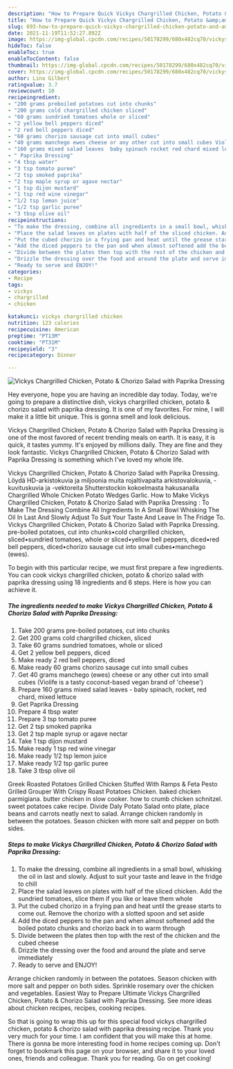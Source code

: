 ```yaml
---
description: "How to Prepare Quick Vickys Chargrilled Chicken, Potato &amp;amp; Chorizo Salad with Paprika Dressing"
title: "How to Prepare Quick Vickys Chargrilled Chicken, Potato &amp;amp; Chorizo Salad with Paprika Dressing"
slug: 693-how-to-prepare-quick-vickys-chargrilled-chicken-potato-and-amp-chorizo-salad-with-paprika-dressing
date: 2021-11-19T11:52:27.892Z
image: https://img-global.cpcdn.com/recipes/50178299/680x482cq70/vickys-chargrilled-chicken-potato-chorizo-salad-with-paprika-dressing-recipe-main-photo.jpg
hideToc: false
enableToc: true
enableTocContent: false
thumbnail: https://img-global.cpcdn.com/recipes/50178299/680x482cq70/vickys-chargrilled-chicken-potato-chorizo-salad-with-paprika-dressing-recipe-main-photo.jpg
cover: https://img-global.cpcdn.com/recipes/50178299/680x482cq70/vickys-chargrilled-chicken-potato-chorizo-salad-with-paprika-dressing-recipe-main-photo.jpg
author: Lina Gilbert
ratingvalue: 3.7
reviewcount: 10
recipeingredient:
- "200 grams preboiled potatoes cut into chunks"
- "200 grams cold chargrilled chicken sliced"
- "60 grams sundried tomatoes whole or sliced"
- "2 yellow bell peppers diced"
- "2 red bell peppers diced"
- "60 grams chorizo sausage cut into small cubes"
- "40 grams manchego ewes cheese or any other cut into small cubes Violife is a tasty coconutbased vegan brand of cheese"
- "160 grams mixed salad leaves  baby spinach rocket red chard mixed lettuce"
- " Paprika Dressing"
- "4 tbsp water"
- "3 tsp tomato puree"
- "2 tsp smoked paprika"
- "2 tsp maple syrup or agave nectar"
- "1 tsp dijon mustard"
- "1 tsp red wine vinegar"
- "1/2 tsp lemon juice"
- "1/2 tsp garlic puree"
- "3 tbsp olive oil"
recipeinstructions:
- "To make the dressing, combine all ingredients in a small bowl, whisking the oil in last and slowly. Adjust to suit your taste and leave in the fridge to chill"
- "Place the salad leaves on plates with half of the sliced chicken. Add the sundried tomatoes, slice them if you like or leave them whole"
- "Put the cubed chorizo in a frying pan and heat until the grease starts to come out. Remove the chorizo with a slotted spoon and set aside"
- "Add the diced peppers to the pan and when almost softened add the boiled potato chunks and chorizo back in to warm through"
- "Divide between the plates then top with the rest of the chicken and the cubed cheese"
- "Drizzle the dressing over the food and around the plate and serve immediately"
- "Ready to serve and ENJOY!"
categories:
- Recipe
tags:
- vickys
- chargrilled
- chicken

katakunci: vickys chargrilled chicken 
nutrition: 123 calories
recipecuisine: American
preptime: "PT13M"
cooktime: "PT31M"
recipeyield: "3"
recipecategory: Dinner

---
```



![Vickys Chargrilled Chicken, Potato &amp; Chorizo Salad with Paprika Dressing](https://img-global.cpcdn.com/recipes/50178299/680x482cq70/vickys-chargrilled-chicken-potato-chorizo-salad-with-paprika-dressing-recipe-main-photo.jpg)

Hey everyone, hope you are having an incredible day today. Today, we're going to prepare a distinctive dish, vickys chargrilled chicken, potato &amp; chorizo salad with paprika dressing. It is one of my favorites. For mine, I will make it a little bit unique. This is gonna smell and look delicious.

Vickys Chargrilled Chicken, Potato &amp; Chorizo Salad with Paprika Dressing is one of the most favored of recent trending meals on earth. It is easy, it is quick, it tastes yummy. It's enjoyed by millions daily. They are fine and they look fantastic. Vickys Chargrilled Chicken, Potato &amp; Chorizo Salad with Paprika Dressing is something which I've loved my whole life.

Vickys Chargrilled Chicken, Potato &amp; Chorizo Salad with Paprika Dressing. Löydä HD-arkistokuvia ja miljoonia muita rojaltivapaita arkistovalokuvia, -kuvituskuvia ja -vektoreita Shutterstockin kokoelmasta hakusanalla Chargrilled Whole Chicken Potato Wedges Garlic. How to Make Vickys Chargrilled Chicken, Potato &amp; Chorizo Salad with Paprika Dressing : To Make The Dressing Combine All Ingredients In A Small Bowl Whisking The Oil In Last And Slowly Adjust To Suit Your Taste And Leave In The Fridge To. Vickys Chargrilled Chicken, Potato &amp; Chorizo Salad with Paprika Dressing. pre-boiled potatoes, cut into chunks•cold chargrilled chicken, sliced•sundried tomatoes, whole or sliced•yellow bell peppers, diced•red bell peppers, diced•chorizo sausage cut into small cubes•manchego (ewes).


To begin with this particular recipe, we must first prepare a few ingredients. You can cook vickys chargrilled chicken, potato &amp; chorizo salad with paprika dressing using 18 ingredients and 6 steps. Here is how you can achieve it.

<!--inarticleads1-->

##### The ingredients needed to make Vickys Chargrilled Chicken, Potato &amp; Chorizo Salad with Paprika Dressing:

1. Take 200 grams pre-boiled potatoes, cut into chunks
1. Get 200 grams cold chargrilled chicken, sliced
1. Take 60 grams sundried tomatoes, whole or sliced
1. Get 2 yellow bell peppers, diced
1. Make ready 2 red bell peppers, diced
1. Make ready 60 grams chorizo sausage cut into small cubes
1. Get 40 grams manchego (ewes) cheese or any other cut into small cubes (Violife is a tasty coconut-based vegan brand of &#39;cheese&#39;)
1. Prepare 160 grams mixed salad leaves - baby spinach, rocket, red chard, mixed lettuce
1. Get  Paprika Dressing
1. Prepare 4 tbsp water
1. Prepare 3 tsp tomato puree
1. Get 2 tsp smoked paprika
1. Get 2 tsp maple syrup or agave nectar
1. Take 1 tsp dijon mustard
1. Make ready 1 tsp red wine vinegar
1. Make ready 1/2 tsp lemon juice
1. Make ready 1/2 tsp garlic puree
1. Take 3 tbsp olive oil


Greek Roasted Potatoes Grilled Chicken Stuffed With Ramps &amp; Feta Pesto Grilled Grouper With Crispy Roast Potatoes Chicken. baked chicken parmigiana. butter chicken in slow cooker. how to crumb chicken schnitzel. sweet potatoes cake recipe. Divide Daly Potato Salad onto plate, place beans and carrots neatly next to salad. Arrange chicken randomly in between the potatoes. Season chicken with more salt and pepper on both sides. 

<!--inarticleads2-->

##### Steps to make Vickys Chargrilled Chicken, Potato &amp; Chorizo Salad with Paprika Dressing:

1. To make the dressing, combine all ingredients in a small bowl, whisking the oil in last and slowly. Adjust to suit your taste and leave in the fridge to chill
1. Place the salad leaves on plates with half of the sliced chicken. Add the sundried tomatoes, slice them if you like or leave them whole
1. Put the cubed chorizo in a frying pan and heat until the grease starts to come out. Remove the chorizo with a slotted spoon and set aside
1. Add the diced peppers to the pan and when almost softened add the boiled potato chunks and chorizo back in to warm through
1. Divide between the plates then top with the rest of the chicken and the cubed cheese
1. Drizzle the dressing over the food and around the plate and serve immediately
1. Ready to serve and ENJOY!

Arrange chicken randomly in between the potatoes. Season chicken with more salt and pepper on both sides. Sprinkle rosemary over the chicken and vegetables. Easiest Way to Prepare Ultimate Vickys Chargrilled Chicken, Potato &amp; Chorizo Salad with Paprika Dressing. See more ideas about chicken recipes, recipes, cooking recipes. 

So that is going to wrap this up for this special food vickys chargrilled chicken, potato &amp; chorizo salad with paprika dressing recipe. Thank you very much for your time. I am confident that you will make this at home. There is gonna be more interesting food in home recipes coming up. Don't forget to bookmark this page on your browser, and share it to your loved ones, friends and colleague. Thank you for reading. Go on get cooking!
